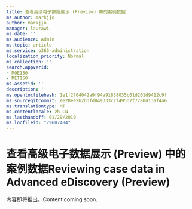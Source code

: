 ```yaml
---
title: 查看高级电子数据展示 (Preview) 中的案例数据
ms.author: markjjo
author: markjjo
manager: laurawi
ms.date: ''
ms.audience: Admin
ms.topic: article
ms.service: o365-administration
localization_priority: Normal
ms.collection: ''
search.appverid:
- MOE150
- MET150
ms.assetid: ''
description: ''
ms.openlocfilehash: 1e1f2704042a9f94a91858035c01d201d9412c9f
ms.sourcegitcommit: ee28ee2b2bdfd049333c2f495d7f7780d13af4a6
ms.translationtype: MT
ms.contentlocale: zh-CN
ms.lasthandoff: 01/29/2019
ms.locfileid: "29607484"
---
```

# <a name="reviewing-case-data-in-advanced-ediscovery-preview"></a><span data-ttu-id="2d9ce-102">查看高级电子数据展示 (Preview) 中的案例数据</span><span class="sxs-lookup"><span data-stu-id="2d9ce-102">Reviewing case data in Advanced eDiscovery (Preview)</span></span>

<span data-ttu-id="2d9ce-103">内容即将推出。</span><span class="sxs-lookup"><span data-stu-id="2d9ce-103">Content coming soon.</span></span>